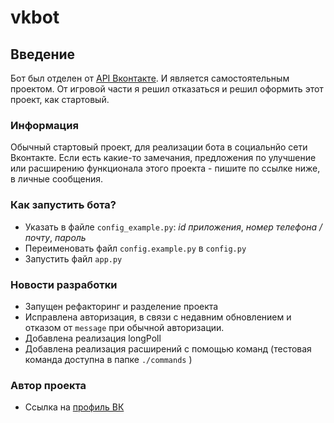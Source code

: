 # vkbot

## Введение
Бот был отделен от [API Вконтакте](https://github.com/makerus/vk_api). И является самостоятельным проектом.
От игровой части я решил отказаться и решил оформить этот проект, как стартовый.

### Информация
Обычный стартовый проект, для реализации бота  в социальнйо сети Вконтакте. 
Если есть какие-то замечания, предложения по улучшение или расширению функционала этого проекта - пишите по
ссылке ниже, в личные сообщения.

### Как запустить бота?
- Указать в файле ```config_example.py```: *id приложения*, *номер телефона / почту*, *пароль*
- Переименовать файл ```config.example.py``` в ```config.py```
- Запустить файл ```app.py```

### Новости разработки
- Запущен рефакторинг и разделение проекта
- Исправлена авторизация, в связи с недавним обновлением и отказом от ```message```  при обычной
авторизации.
- Добавлена реализация longPoll
- Добавлена реализация расширений с помощью команд (тестовая команда доступна в папке ```./commands``` )

### Автор проекта
- Ссылка на [профиль ВК](https://vk.com/egor_katagarov)
